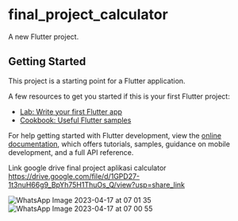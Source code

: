 # final_project_calculator

A new Flutter project.

## Getting Started

This project is a starting point for a Flutter application.

A few resources to get you started if this is your first Flutter project:

- [Lab: Write your first Flutter app](https://docs.flutter.dev/get-started/codelab)
- [Cookbook: Useful Flutter samples](https://docs.flutter.dev/cookbook)

For help getting started with Flutter development, view the
[online documentation](https://docs.flutter.dev/), which offers tutorials,
samples, guidance on mobile development, and a full API reference.

Link google drive final project aplikasi calculator
https://drive.google.com/file/d/1GPD27-1t3nuH66g9_BpYh75H1ThuOs_Q/view?usp=share_link

![WhatsApp Image 2023-04-17 at 07 01 35](https://user-images.githubusercontent.com/93694945/232351163-d89e73d7-18fa-4757-ab4b-50f6948755e1.jpeg)
![WhatsApp Image 2023-04-17 at 07 00 55](https://user-images.githubusercontent.com/93694945/232351166-e3b102d7-ca28-442c-bd98-0cba7aa19732.jpeg)
